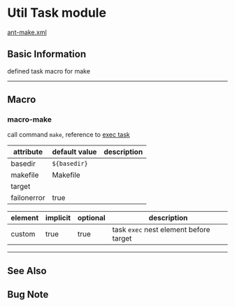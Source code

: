 Util Task module
================

[ant-make.xml](/.ant/ant-make.xml)

Basic Information
-----------------

defined task macro for make

-------------------------------------------------------------------------------


Macro
-----

### macro-make

call command `make`, reference to [exec task][ant-task-exec]

attribute   | default value     | description
---------   | -------------     | -----------
basedir     | `${basedir}`      |
makefile    | Makefile          |
target      |                   |
failonerror | true              |

element     | implicit  | optional  | description
-------     | --------  | --------  | -----------
custom      | true      | true      | task `exec` nest element before target

-------------------------------------------------------------------------------

See Also
--------

Bug Note
--------

[ant-task-exec]: http://ant.apache.org/manual/Tasks/exec.html
